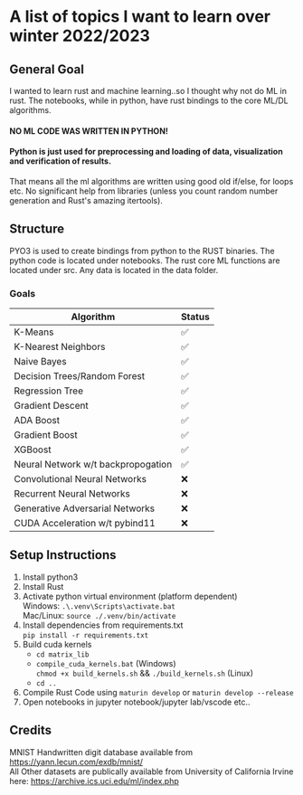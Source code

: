 # A list of topics I want to learn over winter 2022/2023

## General Goal

I wanted to learn rust and machine learning..so I thought why not do ML in rust. The notebooks, while in python, have rust bindings to the core ML/DL algorithms.

#### NO ML CODE WAS WRITTEN IN PYTHON! <br/>

#### Python is just used for preprocessing and loading of data, visualization and verification of results.<br/>

That means all the ml algorithms are written using good old if/else, for loops etc. No significant help from libraries (unless you count random number generation and Rust's amazing itertools).

## Structure

PYO3 is used to create bindings from python to the RUST binaries.
The python code is located under notebooks.
The rust core ML functions are located under src.
Any data is located in the data folder.

### Goals

| Algorithm                          | Status             |
| ---------------------------------- | ------------------ |
| K-Means                            | :white_check_mark: |
| K-Nearest Neighbors                | :white_check_mark: |
| Naive Bayes                        | :white_check_mark: |
| Decision Trees/Random Forest       | :white_check_mark: |
| Regression Tree                    | :white_check_mark: |
| Gradient Descent                   | :white_check_mark: |
| ADA Boost                          | :white_check_mark: |
| Gradient Boost                     | :white_check_mark: |
| XGBoost                            | :white_check_mark: |
| Neural Network w/t backpropogation | :white_check_mark: |
| Convolutional Neural Networks      | :x:                |
| Recurrent Neural Networks          | :x:                |
| Generative Adversarial Networks    | :x:                |
| CUDA Acceleration w/t pybind11     | :x:                |

## Setup Instructions

1. Install python3
2. Install Rust
3. Activate python virtual environment (platform dependent)<br/>
   Windows: `.\.venv\Scripts\activate.bat`<br/>
   Mac/Linux: `source ./.venv/bin/activate`
4. Install dependencies from requirements.txt<br/>
   `pip install -r requirements.txt`
5. Build cuda kernels<br/>
   - `cd matrix_lib`
   - `compile_cuda_kernels.bat` (Windows)<br/>
     `chmod +x build_kernels.sh` && `./build_kernels.sh` (Linux)
   - `cd ..`
6. Compile Rust Code using `maturin develop` or `maturin develop --release`
7. Open notebooks in jupyter notebook/jupyter lab/vscode etc..

## Credits

MNIST Handwritten digit database available from https://yann.lecun.com/exdb/mnist/ <br/>
All Other datasets are publically available from University of California Irvine here: https://archive.ics.uci.edu/ml/index.php
